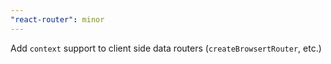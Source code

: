 ```yaml
---
"react-router": minor
---
```


Add `context` support to client side data routers (`createBrowsertRouter`, etc.)
